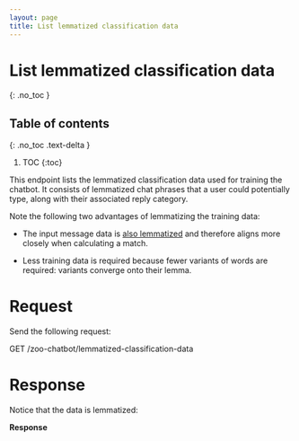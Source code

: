 ```yaml
---
layout: page
title: List lemmatized classification data
---
```


# List lemmatized classification data
{: .no_toc }

## Table of contents
{: .no_toc .text-delta }

1. TOC
{:toc}

This endpoint lists the lemmatized classification data used for training
the chatbot. It consists of lemmatized chat phrases that a user could
potentially type, along with their associated reply category.

Note the following two advantages of lemmatizing the training data:

-   The input message data is [also
    lemmatized](#tutorial/lemmatize.adoc) and therefore aligns more
    closely when calculating a match.

-   Less training data is required because fewer variants of words are
    required: variants converge onto their lemma.

# Request

Send the following request:

<span class=".api-title">GET
/zoo-chatbot/lemmatized-classification-data</span>

# Response

Notice that the data is lemmatized:

**Response**
